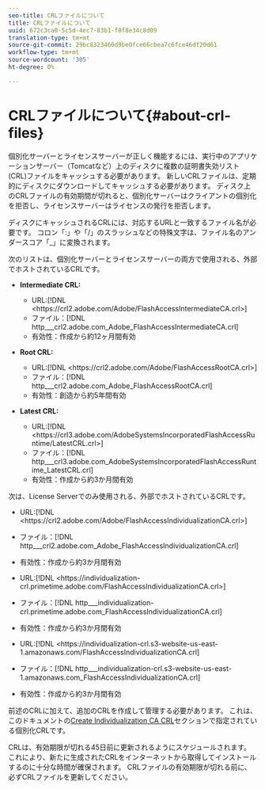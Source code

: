 ```yaml
---
seo-title: CRLファイルについて
title: CRLファイルについて
uuid: 672c3ca0-5c5d-4ec7-83b1-f0f8e34c8d09
translation-type: tm+mt
source-git-commit: 29bc8323460d9be0fce66cbea7c6fce46df20d61
workflow-type: tm+mt
source-wordcount: '305'
ht-degree: 0%

---
```



# CRLファイルについて{#about-crl-files}

個別化サーバーとライセンスサーバーが正しく機能するには、実行中のアプリケーションサーバー（Tomcatなど）上のディスクに複数の証明書失効リスト(CRL)ファイルをキャッシュする必要があります。 新しいCRLファイルは、定期的にディスクにダウンロードしてキャッシュする必要があります。 ディスク上のCRLファイルの有効期間が切れると、個別化サーバーはクライアントの個別化を拒否し、ライセンスサーバーはライセンスの発行を拒否します。

ディスクにキャッシュされるCRLには、対応するURLと一致するファイル名が必要です。 コロン「:」や「/」のスラッシュなどの特殊文字は、ファイル名のアンダースコア「_」に変換されます。

次のリストは、個別化サーバーとライセンスサーバーの両方で使用される、外部でホストされているCRLです。

* **Intermediate CRL:**

   * URL:[!DNL <ht<span></span>tps://crl2.adobe.com/Adobe/FlashAccessIntermediateCA.crl>]
   * ファイル：[!DNL http___crl2.adobe.com_Adobe_FlashAccessIntermediateCA.crl]
   * 有効性：作成から約12ヶ月間有効

* **Root CRL:**

   * URL:[!DNL <ht<span></span>tps://crl2.adobe.com/Adobe/FlashAccessRootCA.crl>]
   * ファイル：[!DNL http___crl2.adobe.com_Adobe_FlashAccessRootCA.crl]
   * 有効性：創造から約5年間有効

* **Latest CRL:**

   * URL:[!DNL <ht<span></span>tps://crl3.adobe.com/AdobeSystemsIncorporatedFlashAccessRuntime/LatestCRL.crl>]
   * ファイル：[!DNL http___crl3.adobe.com_AdobeSystemsIncorporatedFlashAccessRuntime_LatestCRL.crl]
   * 有効性：作成から約3か月間有効

次は、License Serverでのみ使用される、外部でホストされているCRLです。

* URL:[!DNL <ht<span></span>tps://crl2.adobe.com/Adobe/FlashAccessIndividualizationCA.crl>]
* ファイル：[!DNL http___crl2.adobe.com_Adobe_FlashAccessIndividualizationCA.crl]
* 有効性：作成から約3か月間有効

* URL:[!DNL <ht<span></span>tps://individualization-crl.primetime.adobe.com/FlashAccessIndividualizationCA.crl>]
* ファイル：[!DNL http___individualization-crl.primetime.adobe.com_FlashAccessIndividualizationCA.crl]
* 有効性：作成から約3か月間有効

* URL:[!DNL <ht<span></span>tps://individualization-crl.s3-website-us-east-1.amazonaws.com/FlashAccessIndividualizationCA.crl]
* ファイル：[!DNL http___individualization-crl.s3-website-us-east-1.amazonaws.com_FlashAccessIndividualizationCA.crl]
* 有効性：作成から約3か月間有効

前述のCRLに加えて、追加のCRLを作成して管理する必要があります。 これは、このドキュメントの[Create Individualization CA CRL](../../../on-premises-i15n-server/server-configuration-section/server-properties/create-i15n-ca-crl.md)セクションで指定されている個別化CRLです。

CRLは、有効期限が切れる45日前に更新されるようにスケジュールされます。 これにより、新たに生成されたCRLをインターネットから取得してインストールするのに十分な時間が確保されます。 CRLファイルの有効期限が切れる前に、必ずCRLファイルを更新してください。
